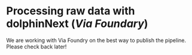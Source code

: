 # Processing raw data with dolphinNext (_Via Foundary_)

We are working with Via Foundry on the best way to publish the pipeline. Please check back later!
